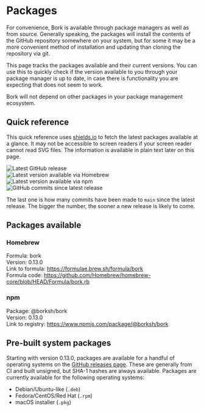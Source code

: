 # Packages

For convenience, Bork is available through package managers as well as from source. Generally speaking, the packages will install the contents of the GitHub repository somewhere on your system, but for some it may be a more convenient method of installation and updating than cloning the repository via git.

This page tracks the packages available and their current versions. You can use this to quickly check if the version available to you through your package manager is up to date, in case there is functionality you are expecting that does not seem to work.

Bork will not depend on other packages in your package management ecosystem.

## Quick reference

This quick reference uses [shields.io](https://shields.io) to fetch the latest packages available at a glance. It may not be accessible to screen readers if your screen reader cannot read SVG files. The information is available in plain text later on this page.

![Latest GitHub release](https://img.shields.io/github/v/release/borksh/bork)  
![Latest version available via Homebrew](https://img.shields.io/homebrew/v/bork)  
![Latest version available via npm](https://img.shields.io/npm/v/@borksh/bork)  
![GitHub commits since latest release](https://img.shields.io/github/commits-since/borksh/bork/latest/main)

The last one is how many commits have been made to `main` since the latest release. The bigger the number, the sooner a new release is likely to come.

## Packages available

### Homebrew

Formula: bork  
Version: 0.13.0  
Link to formula: <https://formulae.brew.sh/formula/bork>  
Formula code: <https://github.com/Homebrew/homebrew-core/blob/HEAD/Formula/bork.rb>  

### npm

Package: @borksh/bork  
Version: 0.13.0  
Link to registry: <https://www.npmjs.com/package/@borksh/bork>

## Pre-built system packages

Starting with version 0.13.0, packages are available for a handful of operating systems on the [GitHub releases page](https://github.com/borksh/bork/releases). These are generally from CI and built unsigned, but SHA-1 hashes are always
available. Packages are currently available for the following operating systems:

- Debian/Ubuntu-like (`.deb`)
- Fedora/CentOS/Red Hat (`.rpm`)
- macOS installer (`.pkg`)